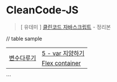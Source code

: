 # CleanCode-JS

> [ 유데미 ] [클린코드 자바스크립트](https://www.udemy.com/course/clean-code-js/learn/lecture/28091950#reviews) - 정리본


// table sample
<table>
  <tr>
    <td rowspan="2"><a href="">변수다루기</a></td>
    <td><a href="./02-변수다루기/05-var지양.md">5 - var 지양하기</a></td>
  </tr>


  <tr>
    <td><a href="">Flex container</a></td>
  </tr>
</table>
```